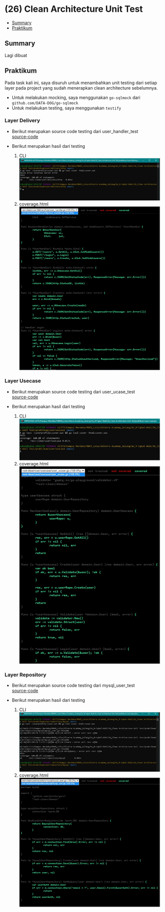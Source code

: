 # (26) Clean Architecture Unit Test

- [Summary](#Summary)
- [Praktikum](#Praktikum)

## Summary
Lagi dibuat  
## Praktikum
Pada task kali ini, saya disuruh untuk menambahkan unit testing dari setiap layer pada project yang sudah menerapkan clean architecture sebelumnya.

- Untuk melakukan mocking, saya menggunakan `go-sqlmock` dari `github.com/DATA-DOG/go-sqlmock`
- Untuk melakukan testing, saya menggunakan `testify`


### Layer Delivery
- Berikut merupakan source code testing dari user_handler_test  
  [source-code](./praktikum/user/delivery/http/user_handler_test.go)

- Berikut merupakan hasil dari testing
  1. CLI  
  ![hasil](./screenshots/delivery_cmd.jpg)
  2. coverage.html
  ![hasil](./screenshots/delivery_html.jpg)
  
### Layer Usecase
- Berikut merupakan source code testing dari user_ucase_test  
  [source-code](./praktikum/user/usecase/user_ucase_test.go)

- Berikut merupakan hasil dari testing
  1. CLI  
  ![hasil](./screenshots/usecase_cmd.jpg)
  2. coverage.html  
  ![hasil](./screenshots/usecase_html.jpg)
  
### Layer Repository
- Berikut merupakan source code testing dari mysql_user_test   
  [source-code](./praktikum/user/repository/mysql/mysql_user_test.go)

- Berikut merupakan hasil dari testing
  1. CLI  
  ![hasil](./screenshots/repository_cmd.jpg)
  2. coverage.html  
  ![hasil](./screenshots/repository_html.jpg)


